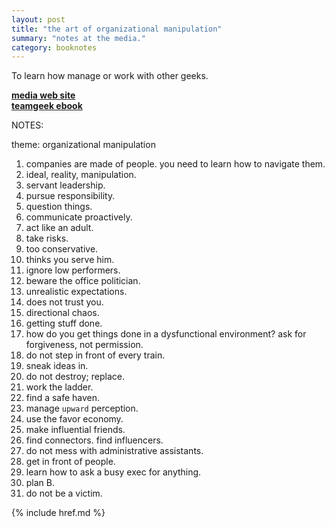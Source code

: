 ```yaml
---
layout: post
title: "the art of organizational manipulation"
summary: "notes at the media."
category: booknotes
---
```


To learn how manage or work with other geeks.

__[media web site](http://www.youtube.com/watch?v=OTCuYzAw31Y&feature=youtu.be)__  
__[teamgeek ebook](http://it-ebooks.info/book/849/)__  


NOTES:

theme: organizational manipulation

1. companies are made of people. you need to learn how to navigate them.
2. ideal, reality, manipulation.
3. servant leadership.
4. pursue responsibility.
5. question things.
6. communicate proactively.
7. act like an adult.
8. take risks.
9. too conservative.
10. thinks you serve him.
11. ignore low performers.
12. beware the office politician.
13. unrealistic expectations.
14. does not trust you.
15. directional chaos.
16. getting stuff done.
17. how do you get things done in a dysfunctional environment? ask for forgiveness, not permission.
18. do not step in front of every train.
19. sneak ideas in.
20. do not destroy; replace.
21. work the ladder.
22. find a safe haven.
23. manage `upward` perception.
24. use the favor economy.
25. make influential friends.
26. find connectors. find influencers.
27. do not mess with administrative assistants.
28. get in front of people.
29. learn how to ask a busy exec for anything.
30. plan B.
31. do not be a victim.

{% include href.md %}
